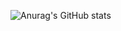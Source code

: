 ![Anurag's GitHub stats](https://github-readme-stats.vercel.app/api?username=kelianthis&count_private=true&include_all_commits=true&show_icons=true&theme=radical)
